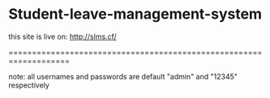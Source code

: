 # Student-leave-management-system 


this site is live on: http://slms.cf/

===================================================================

note: all usernames and passwords are default "admin" and "12345" respectively
